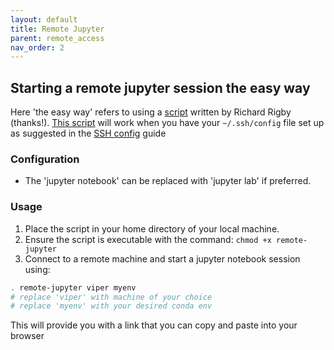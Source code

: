```yaml
---
layout: default
title: Remote Jupyter
parent: remote_access
nav_order: 2
---
```



## Starting a remote jupyter session the easy way

Here 'the easy way' refers to using a [script](https://github.com/bjsilver/bag_wiki/blob/main/assets/scripts/remote-jupyter) written by Richard Rigby (thanks!). [This script](https://github.com/bjsilver/bag_wiki/blob/main/assets/scripts/remote-jupyter) will work when you have your `~/.ssh/config` file set up as suggested in the [SSH config](https://bjsilver.github.io/bag_wiki/docs/FAQs/SSH_configs.html) guide

### Configuration
* The 'jupyter notebook' can be replaced with 'jupyter lab' if preferred.

### Usage
1. Place the script in your home directory of your local machine. 
2. Ensure the script is executable with the command: `chmod +x remote-jupyter`
3. Connect to a remote machine and start a jupyter notebook session using:
```bash
. remote-jupyter viper myenv
# replace 'viper' with machine of your choice
# replace 'myenv' with your desired conda env
```

This will provide you with a link that you can copy and paste into your browser

